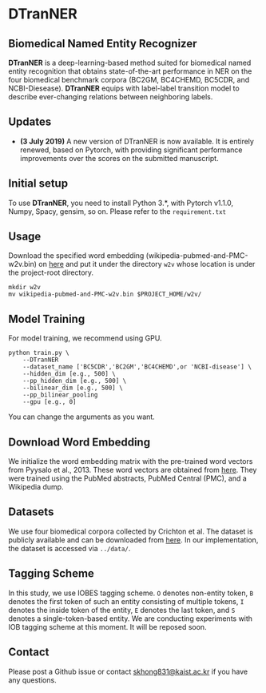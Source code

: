 # DTranNER

## Biomedical Named Entity Recognizer

**DTranNER** is a deep-learning-based method suited for biomedical named entity recognition that obtains state-of-the-art performance in NER on the four biomedical benchmark corpora (BC2GM, BC4CHEMD, BC5CDR, and NCBI-Diesease). **DTranNER** equips with label-label transition model to describe ever-changing relations between neighboring labels.

## Updates
*   **(3 July 2019)** A new version of DTranNER is now available. It is entirely renewed, based on Pytorch, with providing significant performance improvements over the scores on the submitted manuscript.

## Initial setup

To use **DTranNER**, you need to install Python 3.*, with Pytorch v1.1.0, Numpy, Spacy, gensim, so on. Please refer to the ```requirement.txt```

## Usage
Download the specified word embedding (wikipedia-pubmed-and-PMC-w2v.bin) on [here](http://evexdb.org/pmresources/vec-space-models/) and put it under the directory `w2v` whose location is under the project-root directory. 
```
mkdir w2v
mv wikipedia-pubmed-and-PMC-w2v.bin $PROJECT_HOME/w2v/
```

## Model Training
For model training, we recommend using GPU.
```
python train.py \
    --DTranNER
    --dataset_name ['BC5CDR','BC2GM','BC4CHEMD',or 'NCBI-disease'] \
    --hidden_dim [e.g., 500] \
    --pp_hidden_dim [e.g., 500] \
    --bilinear_dim [e.g., 500] \
    --pp_bilinear_pooling
    --gpu [e.g., 0]
```
You can change the arguments as you want.

## Download Word Embedding
We initialize the word embedding matrix with the pre-trained word vectors from Pyysalo et al., 2013. These word vectors are
obtained from [here](http://evexdb.org/pmresources/vec-space-models/). They were trained using the PubMed abstracts, PubMed Central (PMC), and a Wikipedia dump. 

## Datasets 
We use four biomedical corpora collected by Crichton et al. The dataset is publicly available and can be downloaded from [here](https://github.com/cambridgeltl/MTL-Bioinformatics-2016). In our implementation, the dataset is accessed via ```../data/```.

## Tagging Scheme
In this study, we use IOBES tagging scheme. `O` denotes non-entity token, `B` denotes the first token of such an entity consisting of multiple tokens, `I` denotes the inside token of the entity, `E` denotes the last token, and `S` denotes a single-token-based entity. We are conducting experiments with IOB tagging scheme at this moment. It will be reposed soon.

## Contact
Please post a Github issue or contact skhong831@kaist.ac.kr if you have any questions.
